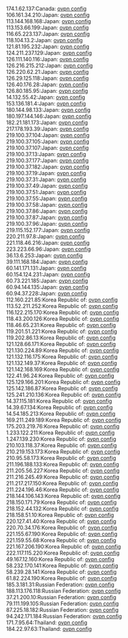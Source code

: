174.1.62.137:Canada: [ovpn config](vpn/174_1_62_137.ovpn)  
106.161.34.210:Japan: [ovpn config](vpn/106_161_34_210.ovpn)  
113.144.168.168:Japan: [ovpn config](vpn/113_144_168_168.ovpn)  
113.153.66.199:Japan: [ovpn config](vpn/113_153_66_199.ovpn)  
116.65.223.137:Japan: [ovpn config](vpn/116_65_223_137.ovpn)  
118.104.13.2:Japan: [ovpn config](vpn/118_104_13_2.ovpn)  
121.81.195.232:Japan: [ovpn config](vpn/121_81_195_232.ovpn)  
124.211.237.129:Japan: [ovpn config](vpn/124_211_237_129.ovpn)  
126.111.140.116:Japan: [ovpn config](vpn/126_111_140_116.ovpn)  
126.216.215.212:Japan: [ovpn config](vpn/126_216_215_212.ovpn)  
126.220.62.21:Japan: [ovpn config](vpn/126_220_62_21.ovpn)  
126.29.125.118:Japan: [ovpn config](vpn/126_29_125_118.ovpn)  
126.40.176.28:Japan: [ovpn config](vpn/126_40_176_28.ovpn)  
126.80.185.95:Japan: [ovpn config](vpn/126_80_185_95.ovpn)  
14.132.55.42:Japan: [ovpn config](vpn/14_132_55_42.ovpn)  
153.136.181.4:Japan: [ovpn config](vpn/153_136_181_4.ovpn)  
180.144.98.133:Japan: [ovpn config](vpn/180_144_98_133.ovpn)  
180.197.144.146:Japan: [ovpn config](vpn/180_197_144_146.ovpn)  
182.21.181.173:Japan: [ovpn config](vpn/182_21_181_173.ovpn)  
217.178.193.39:Japan: [ovpn config](vpn/217_178_193_39.ovpn)  
219.100.37.104:Japan: [ovpn config](vpn/219_100_37_104.ovpn)  
219.100.37.105:Japan: [ovpn config](vpn/219_100_37_105.ovpn)  
219.100.37.107:Japan: [ovpn config](vpn/219_100_37_107.ovpn)  
219.100.37.13:Japan: [ovpn config](vpn/219_100_37_13.ovpn)  
219.100.37.177:Japan: [ovpn config](vpn/219_100_37_177.ovpn)  
219.100.37.182:Japan: [ovpn config](vpn/219_100_37_182.ovpn)  
219.100.37.19:Japan: [ovpn config](vpn/219_100_37_19.ovpn)  
219.100.37.31:Japan: [ovpn config](vpn/219_100_37_31.ovpn)  
219.100.37.49:Japan: [ovpn config](vpn/219_100_37_49.ovpn)  
219.100.37.51:Japan: [ovpn config](vpn/219_100_37_51.ovpn)  
219.100.37.55:Japan: [ovpn config](vpn/219_100_37_55.ovpn)  
219.100.37.58:Japan: [ovpn config](vpn/219_100_37_58.ovpn)  
219.100.37.86:Japan: [ovpn config](vpn/219_100_37_86.ovpn)  
219.100.37.87:Japan: [ovpn config](vpn/219_100_37_87.ovpn)  
219.100.37.96:Japan: [ovpn config](vpn/219_100_37_96.ovpn)  
219.115.152.177:Japan: [ovpn config](vpn/219_115_152_177.ovpn)  
220.211.97.8:Japan: [ovpn config](vpn/220_211_97_8.ovpn)  
221.118.46.216:Japan: [ovpn config](vpn/221_118_46_216.ovpn)  
223.223.66.96:Japan: [ovpn config](vpn/223_223_66_96.ovpn)  
36.13.6.253:Japan: [ovpn config](vpn/36_13_6_253.ovpn)  
39.111.168.184:Japan: [ovpn config](vpn/39_111_168_184.ovpn)  
60.141.171.131:Japan: [ovpn config](vpn/60_141_171_131.ovpn)  
60.154.124.231:Japan: [ovpn config](vpn/60_154_124_231.ovpn)  
60.73.221.185:Japan: [ovpn config](vpn/60_73_221_185.ovpn)  
60.94.144.135:Japan: [ovpn config](vpn/60_94_144_135.ovpn)  
60.94.37.228:Japan: [ovpn config](vpn/60_94_37_228.ovpn)  
112.160.221.85:Korea Republic of: [ovpn config](vpn/112_160_221_85.ovpn)  
113.52.211.252:Korea Republic of: [ovpn config](vpn/113_52_211_252.ovpn)  
116.122.215.170:Korea Republic of: [ovpn config](vpn/116_122_215_170.ovpn)  
118.43.200.126:Korea Republic of: [ovpn config](vpn/118_43_200_126.ovpn)  
118.46.65.231:Korea Republic of: [ovpn config](vpn/118_46_65_231.ovpn)  
119.201.51.221:Korea Republic of: [ovpn config](vpn/119_201_51_221.ovpn)  
119.202.86.13:Korea Republic of: [ovpn config](vpn/119_202_86_13.ovpn)  
121.128.66.171:Korea Republic of: [ovpn config](vpn/121_128_66_171.ovpn)  
121.130.224.89:Korea Republic of: [ovpn config](vpn/121_130_224_89.ovpn)  
121.132.116.175:Korea Republic of: [ovpn config](vpn/121_132_116_175.ovpn)  
121.132.149.37:Korea Republic of: [ovpn config](vpn/121_132_149_37.ovpn)  
121.142.168.169:Korea Republic of: [ovpn config](vpn/121_142_168_169.ovpn)  
122.41.96.24:Korea Republic of: [ovpn config](vpn/122_41_96_24.ovpn)  
125.129.166.201:Korea Republic of: [ovpn config](vpn/125_129_166_201.ovpn)  
125.142.186.87:Korea Republic of: [ovpn config](vpn/125_142_186_87.ovpn)  
125.241.210.136:Korea Republic of: [ovpn config](vpn/125_241_210_136.ovpn)  
14.37.115.181:Korea Republic of: [ovpn config](vpn/14_37_115_181.ovpn)  
14.39.67.134:Korea Republic of: [ovpn config](vpn/14_39_67_134.ovpn)  
14.54.185.213:Korea Republic of: [ovpn config](vpn/14_54_185_213.ovpn)  
169.211.249.189:Korea Republic of: [ovpn config](vpn/169_211_249_189.ovpn)  
175.203.219.76:Korea Republic of: [ovpn config](vpn/175_203_219_76.ovpn)  
1.233.122.211:Korea Republic of: [ovpn config](vpn/1_233_122_211.ovpn)  
1.247.139.230:Korea Republic of: [ovpn config](vpn/1_247_139_230.ovpn)  
210.103.118.37:Korea Republic of: [ovpn config](vpn/210_103_118_37.ovpn)  
210.219.153.173:Korea Republic of: [ovpn config](vpn/210_219_153_173.ovpn)  
210.95.58.173:Korea Republic of: [ovpn config](vpn/210_95_58_173.ovpn)  
211.196.188.133:Korea Republic of: [ovpn config](vpn/211_196_188_133.ovpn)  
211.205.56.227:Korea Republic of: [ovpn config](vpn/211_205_56_227.ovpn)  
211.216.245.49:Korea Republic of: [ovpn config](vpn/211_216_245_49.ovpn)  
211.217.217.150:Korea Republic of: [ovpn config](vpn/211_217_217_150.ovpn)  
211.224.196.46:Korea Republic of: [ovpn config](vpn/211_224_196_46.ovpn)  
218.144.106.143:Korea Republic of: [ovpn config](vpn/218_144_106_143.ovpn)  
218.150.171.79:Korea Republic of: [ovpn config](vpn/218_150_171_79.ovpn)  
218.152.44.132:Korea Republic of: [ovpn config](vpn/218_152_44_132.ovpn)  
218.158.51.10:Korea Republic of: [ovpn config](vpn/218_158_51_10.ovpn)  
220.127.41.40:Korea Republic of: [ovpn config](vpn/220_127_41_40.ovpn)  
220.70.34.176:Korea Republic of: [ovpn config](vpn/220_70_34_176.ovpn)  
221.155.67.190:Korea Republic of: [ovpn config](vpn/221_155_67_190.ovpn)  
221.159.55.68:Korea Republic of: [ovpn config](vpn/221_159_55_68.ovpn)  
221.167.206.190:Korea Republic of: [ovpn config](vpn/221_167_206_190.ovpn)  
222.117.115.220:Korea Republic of: [ovpn config](vpn/222_117_115_220.ovpn)  
49.167.12.160:Korea Republic of: [ovpn config](vpn/49_167_12_160.ovpn)  
58.232.170.141:Korea Republic of: [ovpn config](vpn/58_232_170_141.ovpn)  
58.239.28.141:Korea Republic of: [ovpn config](vpn/58_239_28_141.ovpn)  
61.82.224.190:Korea Republic of: [ovpn config](vpn/61_82_224_190.ovpn)  
185.3.181.31:Russian Federation: [ovpn config](vpn/185_3_181_31.ovpn)  
188.113.176.118:Russian Federation: [ovpn config](vpn/188_113_176_118.ovpn)  
37.21.200.10:Russian Federation: [ovpn config](vpn/37_21_200_10.ovpn)  
79.111.199.105:Russian Federation: [ovpn config](vpn/79_111_199_105.ovpn)  
87.225.18.182:Russian Federation: [ovpn config](vpn/87_225_18_182.ovpn)  
94.242.171.184:Russian Federation: [ovpn config](vpn/94_242_171_184.ovpn)  
171.7.95.64:Thailand: [ovpn config](vpn/171_7_95_64.ovpn)  
184.22.97.63:Thailand: [ovpn config](vpn/184_22_97_63.ovpn)  

